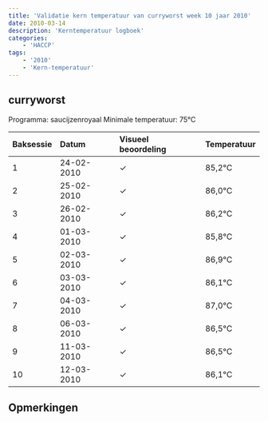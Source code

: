 ```yaml
---
title: 'Validatie kern temperatuur van curryworst week 10 jaar 2010'
date: 2010-03-14
description: 'Kerntemperatuur logboek'
categories:
    - 'HACCP'
tags:
    - '2010'
    - 'Kern-temperatuur'
---
```


## curryworst

Programma: saucijzenroyaal
Minimale temperatuur: 75°C

| Baksessie | Datum | Visueel beoordeling | Temperatuur |
|:---|:---|:---|:---|
| 1 | 24-02-2010 | &check; | 85,2°C |
| 2 | 25-02-2010 | &check; | 86,0°C |
| 3 | 26-02-2010 | &check; | 86,2°C |
| 4 | 01-03-2010 | &check; | 85,8°C |
| 5 | 02-03-2010 | &check; | 86,9°C |
| 6 | 03-03-2010 | &check; | 86,1°C |
| 7 | 04-03-2010 | &check; | 87,0°C |
| 8 | 06-03-2010 | &check; | 86,5°C |
| 9 | 11-03-2010 | &check; | 86,5°C |
| 10 | 12-03-2010 | &check; | 86,1°C |

## Opmerkingen


